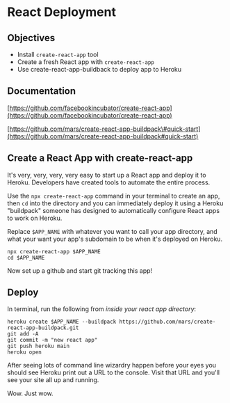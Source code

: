 # React Deployment

## Objectives

* Install `create-react-app` tool
* Create a fresh React app with `create-react-app`
* Use create-react-app-buildback to deploy app to Heroku

## Documentation

[https://github.com/facebookincubator/create-react-app](https://github.com/facebookincubator/create-react-app)

[https://github.com/mars/create-react-app-buildpack\#quick-start](https://github.com/mars/create-react-app-buildpack#quick-start)

## Create a React App with create-react-app

It's very, very, very, very easy to start up a React app and deploy it to Heroku. Developers have created tools to automate the entire process.

Use the `npx create-react-app` command in your terminal to create an app, then `cd` into the directory and you can immediately deploy it using a Heroku "buildpack" someone has designed to automatically configure React apps to work on Heroku.

Replace `$APP_NAME` with whatever you want to call your app directory, and what your want your app's subdomain to be when it's deployed on Heroku.

```text
npx create-react-app $APP_NAME
cd $APP_NAME
```

Now set up a github and start git tracking this app!

## Deploy

In terminal, run the following from _inside your react app directory_:

```text
heroku create $APP_NAME --buildpack https://github.com/mars/create-react-app-buildpack.git
git add -A
git commit -m "new react app"
git push heroku main
heroku open
```

After seeing lots of command line wizardry happen before your eyes you should see Heroku print out a URL to the console. Visit that URL and you'll see your site all up and running.

Wow. Just wow.

